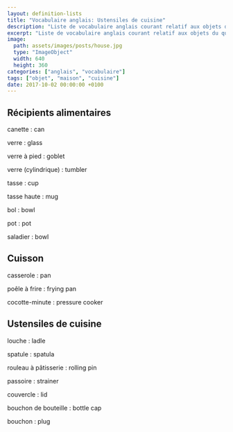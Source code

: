 ```yaml
---
layout: definition-lists
title: "Vocabulaire anglais: Ustensiles de cuisine"
description: "Liste de vocabulaire anglais courant relatif aux objets du quotidien."
excerpt: "Liste de vocabulaire anglais courant relatif aux objets du quotidien."
image:
  path: assets/images/posts/house.jpg
  type: "ImageObject"
  width: 640
  height: 360
categories: ["anglais", "vocabulaire"]
tags: ["objet", "maison", "cuisine"]
date: 2017-10-02 00:00:00 +0100
---
```


## Récipients alimentaires

canette
: can

verre
: glass

verre à pied
: goblet

verre (cylindrique)
: tumbler

tasse
: cup

tasse haute
: mug

bol
: bowl

pot
: pot

saladier
: bowl


## Cuisson

casserole
: pan

poêle à frire
: frying pan

cocotte-minute
: pressure cooker


## Ustensiles de cuisine

louche
: ladle

spatule
: spatula

rouleau à pâtisserie
: rolling pin

passoire
: strainer

couvercle
: lid

bouchon de bouteille
: bottle cap

bouchon
: plug
